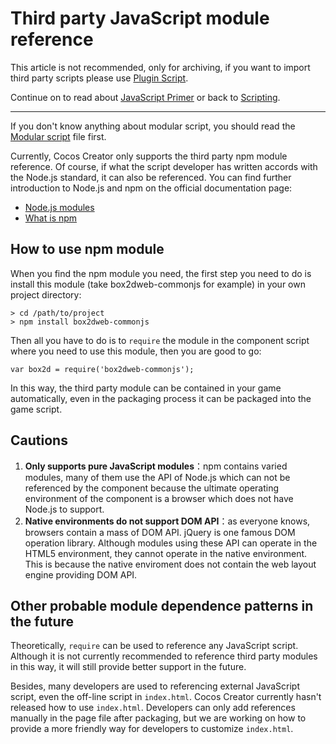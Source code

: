 # Third party JavaScript module reference

This article is not recommended, only for archiving, if you want to import third party scripts please use [Plugin Script](plugin-scripts.md).

Continue on to read about [JavaScript Primer](javascript-primer.md) or back to [Scripting](index.md).

<hr>

If you don't know anything about modular script, you should read the [Modular script](./modular-script.md) file first.

Currently, Cocos Creator only supports the third party npm module reference. Of course, if what the script developer has written accords with the Node.js standard, it can also be referenced. You can find further introduction to Node.js and npm on the official documentation page:

- [Node.js modules](https://nodejs.org/api/modules.html)
- [What is npm](https://docs.npmjs.com/getting-started/what-is-npm)

## How to use npm module

When you find the npm module you need, the first step you need to do is install this module (take box2dweb-commonjs for example) in your own project directory:

```
> cd /path/to/project
> npm install box2dweb-commonjs
```

Then all you have to do is to `require` the module in the component script where you need to use this module, then you are good to go:

```
var box2d = require('box2dweb-commonjs');
```

In this way, the third party module can be contained in your game automatically, even in the packaging process it can be packaged into the game script.

## Cautions

1. **Only supports pure JavaScript modules**：npm contains varied modules, many of them use the API of Node.js which can not be referenced by the component because the ultimate operating environment of the component is a browser which does not have Node.js to support.
2. **Native environments do not support DOM API**：as everyone knows, browsers contain a mass of DOM API. jQuery is one famous DOM operation library. Although modules using these API can operate in the HTML5 environment, they cannot operate in the native environment. This is because the native enviroment does not contain the web layout engine providing DOM API.

## Other probable module dependence patterns in the future

Theoretically, `require` can be used to reference any JavaScript script. Although it is not currently recommended to reference third party modules in this way, it will still provide better support in the future.

Besides, many developers are used to referencing external JavaScript script, even the off-line script in `index.html`. Cocos Creator currently hasn't released how to use `index.html`. Developers can only add references manually in the page file after packaging, but we are working on how to provide a more friendly way for developers to customize `index.html`.
